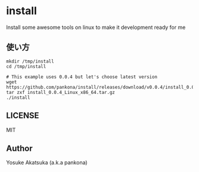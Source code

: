 # install

Install some awesome tools on linux to make it development ready for me

## 使い方

```console
mkdir /tmp/install
cd /tmp/install

# This example uses 0.0.4 but let's choose latest version
wget https://github.com/pankona/install/releases/download/v0.0.4/install_0.0.4_Linux_x86_64.tar.gz
tar zxf install_0.0.4_Linux_x86_64.tar.gz
./install
```

## LICENSE

MIT

## Author

Yosuke Akatsuka (a.k.a pankona)
